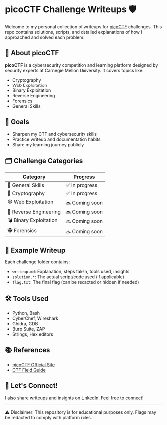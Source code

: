 # picoCTF Challenge Writeups 🛡️

Welcome to my personal collection of writeups for [picoCTF](https://picoctf.org/) challenges. This repo contains solutions, scripts, and detailed explanations of how I approached and solved each problem.

## 📌 About picoCTF

**picoCTF** is a cybersecurity competition and learning platform designed by security experts at Carnegie Mellon University. It covers topics like:

- Cryptography
- Web Exploitation
- Binary Exploitation
- Reverse Engineering
- Forensics
- General Skills

## 🧠 Goals

- Sharpen my CTF and cybersecurity skills
- Practice writeup and documentation habits
- Share my learning journey publicly

## 🗂️ Challenge Categories

| Category               | Progress        |
|------------------------|-----------------|
| 🧩 General Skills      | ✅ In progress  |
| 🔐 Cryptography        | ✅ In progress  |
| 🕸️ Web Exploitation    | 🔜 Coming soon |
| 🧬 Reverse Engineering | 🔜 Coming soon |
| 💣 Binary Exploitation | 🔜 Coming soon |
| 🕵️ Forensics           | 🔜 Coming soon |

## 📄 Example Writeup

Each challenge folder contains:
- `writeup.md`: Explanation, steps taken, tools used, insights
- `solution.*`: The actual script/code used (if applicable)
- `flag.txt`: The final flag (can be redacted or hidden if needed)

## 🛠 Tools Used

- Python, Bash
- CyberChef, Wireshark
- Ghidra, GDB
- Burp Suite, ZAP
- Strings, Hex editors

## 📚 References

- [picoCTF Official Site](https://picoctf.org/)
- [CTF Field Guide](https://trailofbits.github.io/ctf/)

## 🔗 Let's Connect!

I also share writeups and insights on [LinkedIn](https://www.linkedin.com/in/your-profile). Feel free to connect!

---

⚠️ Disclaimer: This repository is for educational purposes only. Flags may be redacted to comply with platform rules.


